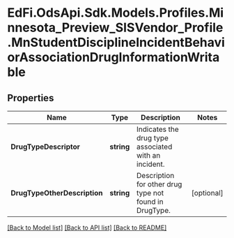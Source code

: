 # EdFi.OdsApi.Sdk.Models.Profiles.Minnesota_Preview_SISVendor_Profile.MnStudentDisciplineIncidentBehaviorAssociationDrugInformationWritable

## Properties

Name | Type | Description | Notes
------------ | ------------- | ------------- | -------------
**DrugTypeDescriptor** | **string** | Indicates the drug type associated with an incident. | 
**DrugTypeOtherDescription** | **string** | Description for other drug type not found in DrugType. | [optional] 

[[Back to Model list]](../README.md#documentation-for-models) [[Back to API list]](../README.md#documentation-for-api-endpoints) [[Back to README]](../README.md)


